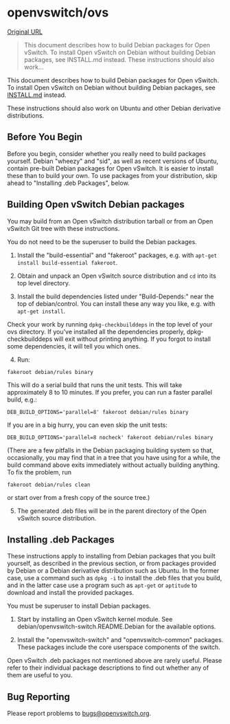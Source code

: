 # openvswitch/ovs

[Original URL](https://github.com/openvswitch/ovs/blob/master/INSTALL.Debian.md)

> This document describes how to build Debian packages for Open vSwitch. To install Open vSwitch on Debian without building Debian packages, see INSTALL.md instead. These instructions should also work...

This document describes how to build Debian packages for Open vSwitch. To install Open vSwitch on Debian without building Debian packages, see [INSTALL.md](https://github.com/openvswitch/ovs/blob/master/INSTALL.md) instead.

These instructions should also work on Ubuntu and other Debian derivative distributions.

## [](https://github.com/openvswitch/ovs/blob/master/INSTALL.Debian.md#before-you-begin)Before You Begin

Before you begin, consider whether you really need to build packages yourself. Debian "wheezy" and "sid", as well as recent versions of Ubuntu, contain pre-built Debian packages for Open vSwitch. It is easier to install these than to build your own. To use packages from your distribution, skip ahead to "Installing .deb Packages", below.

## [](https://github.com/openvswitch/ovs/blob/master/INSTALL.Debian.md#building-open-vswitch-debian-packages)Building Open vSwitch Debian packages

You may build from an Open vSwitch distribution tarball or from an Open vSwitch Git tree with these instructions.

You do not need to be the superuser to build the Debian packages.

1. Install the "build-essential" and "fakeroot" packages, e.g. with `apt-get install build-essential fakeroot`.

2. Obtain and unpack an Open vSwitch source distribution and `cd` into its top level directory.

3. Install the build dependencies listed under "Build-Depends:" near the top of debian/control. You can install these any way you like, e.g. with `apt-get install`.

  Check your work by running `dpkg-checkbuilddeps` in the top level of your ovs directory. If you've installed all the dependencies properly, dpkg-checkbuilddeps will exit without printing anything. If you forgot to install some dependencies, it will tell you which ones.

4. Run:

  `fakeroot debian/rules binary`

  This will do a serial build that runs the unit tests. This will take approximately 8 to 10 minutes. If you prefer, you can run a faster parallel build, e.g.:

  `DEB_BUILD_OPTIONS='parallel=8' fakeroot debian/rules binary`

  If you are in a big hurry, you can even skip the unit tests:

  `DEB_BUILD_OPTIONS='parallel=8 nocheck' fakeroot debian/rules binary`

  (There are a few pitfalls in the Debian packaging building system so that, occasionally, you may find that in a tree that you have using for a while, the build command above exits immediately without actually building anything. To fix the problem, run

  `fakeroot debian/rules clean`

  or start over from a fresh copy of the source tree.)

5. The generated .deb files will be in the parent directory of the Open vSwitch source distribution.

## [](https://github.com/openvswitch/ovs/blob/master/INSTALL.Debian.md#installing-deb-packages)Installing .deb Packages

These instructions apply to installing from Debian packages that you built yourself, as described in the previous section, or from packages provided by Debian or a Debian derivative distribution such as Ubuntu. In the former case, use a command such as `dpkg -i` to install the .deb files that you build, and in the latter case use a program such as `apt-get` or `aptitude` to download and install the provided packages.

You must be superuser to install Debian packages.

1. Start by installing an Open vSwitch kernel module. See debian/openvswitch-switch.README.Debian for the available options.

2. Install the "openvswitch-switch" and "openvswitch-common" packages. These packages include the core userspace components of the switch.

Open vSwitch .deb packages not mentioned above are rarely useful. Please refer to their individual package descriptions to find out whether any of them are useful to you.

## [](https://github.com/openvswitch/ovs/blob/master/INSTALL.Debian.md#bug-reporting)Bug Reporting

Please report problems to [bugs@openvswitch.org](mailto:bugs@openvswitch.org).
